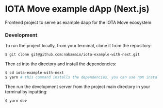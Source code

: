 # IOTA Move example dApp (Next.js)

Frontend project to serve as example dapp for the IOTA Move ecosystem

### Development

To run the project locally, from your terminal, clone it from the repository:

```bash
$ git clone git@github.com:nakamaio/iota-example-with-next.git
```

Then `cd` into the directory and install the dependencies:

```bash
$ cd iota-example-with-next
$ yarn # this command installs the dependencies, you can use npm install as an alternative
```

Then run the development server from the project main directory in your terminal by inputting:

```bash
$ yarn dev
```
